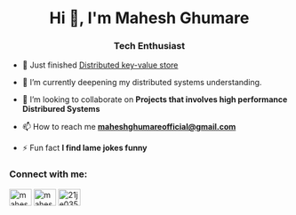 <h1 align="center">Hi 👋, I'm Mahesh Ghumare</h1>
<h3 align="center"> Tech Enthusiast</h3>

- 🔭 Just finished [Distributed key-value store]([https://github.com/MaheshG11/Trading_Strategy_System](https://github.com/MaheshG11/Distributed-Key-Value-Store))

- 🌱 I’m currently deepening my distributed systems understanding. 

- 👯 I’m looking to collaborate on **Projects that involves high performance Distribured Systems**

<!-- - 🤝 I’m looking for help with [MapReduce](https://github.com/MaheshG11/MapReduce) -->

- 📫 How to reach me **maheshghumareofficial@gmail.com**

<!-- - 📄 Know about my experiences [Here](https://drive.google.com/file/d/1qqo5FRb2l-gCVftg4qVxG8A0h81sXpXg/view?usp=drive_link) -->

- ⚡ Fun fact **I find lame jokes funny**

<h3 align="left">Connect with me:</h3>
<p align="left">
<a href="https://linkedin.com/in/mahesh-ghumare-37894a200" target="blank"><img align="center" src="https://raw.githubusercontent.com/rahuldkjain/github-profile-readme-generator/master/src/images/icons/Social/linked-in-alt.svg" alt="mahesh-ghumare-37894a200" height="30" width="40" /></a>
<a href="https://codeforces.com/profile/maheshghumare" target="blank"><img align="center" src="https://raw.githubusercontent.com/rahuldkjain/github-profile-readme-generator/master/src/images/icons/Social/codeforces.svg" alt="maheshghumare" height="30" width="40" /></a>
<a href="https://www.leetcode.com/21je0357" target="blank"><img align="center" src="https://raw.githubusercontent.com/rahuldkjain/github-profile-readme-generator/master/src/images/icons/Social/leet-code.svg" alt="21je0357" height="30" width="40" /></a>

</p>


